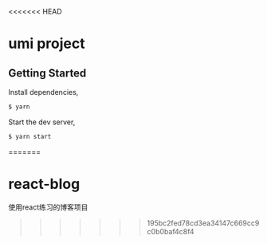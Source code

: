 <<<<<<< HEAD
# umi project

## Getting Started

Install dependencies,

```bash
$ yarn
```

Start the dev server,

```bash
$ yarn start
```
=======
# react-blog
使用react练习的博客项目
>>>>>>> 195bc2fed78cd3ea34147c669cc9c0b0baf4c8f4
